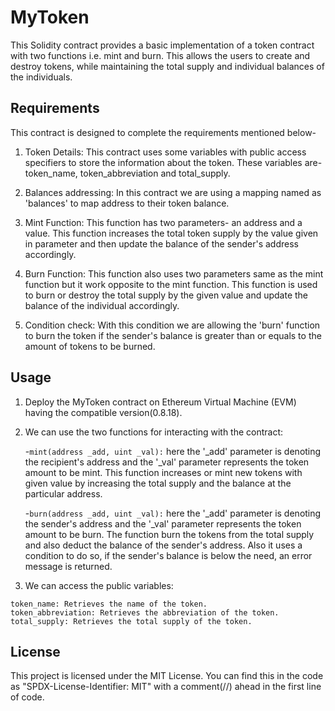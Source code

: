 # MyToken
This Solidity contract provides a basic implementation of a token contract with two functions i.e. mint and burn. This allows the users to create and destroy tokens, while maintaining the total supply and individual balances of the individuals.

## Requirements
This contract is designed to complete the requirements mentioned below-

1. Token Details: This contract uses some variables with public access specifiers to store the information about the token. These variables are- token_name, token_abbreviation and total_supply.

2. Balances addressing: In this contract we are using a mapping named as 'balances' to map address to their token balance.

3. Mint Function: This function has two parameters- an address and a value. This function increases the total token supply by the value given in parameter and then update the balance of the sender's address accordingly.

4. Burn Function: This function also uses two parameters same as the mint function but it work opposite to the mint function. This function is used to burn or destroy the total supply by  the given value and update the balance of the individual accordingly.

5. Condition check: With this condition we are allowing the 'burn' function to burn the token if the sender's balance is greater than or equals to the amount of tokens to be burned. 
   
## Usage
   1. Deploy the MyToken contract on  Ethereum Virtual Machine (EVM) having the compatible version(0.8.18).

   2. We can use the two functions for interacting with the contract:
      
       -`mint(address _add, uint _val):` here the '_add' parameter is denoting the recipient's address and the '_val' parameter represents the token amount to be mint. This function increases or mint new tokens with given value by increasing the total supply and the balance at the particular address.

       -`burn(address _add, uint _val):` here the '_add' parameter is denoting the sender's address and the '_val' parameter represents the token amount to be burn. The function burn the tokens from the total supply and also deduct the balance of the sender's address. Also it uses a condition to do so, if the sender's balance is below the need, an error message is returned.

   3. We can access the public variables:

    token_name: Retrieves the name of the token.
    token_abbreviation: Retrieves the abbreviation of the token.
    total_supply: Retrieves the total supply of the token.

## License
This project is licensed under the MIT License. You can find this in the code as "SPDX-License-Identifier: MIT" with a comment(//) ahead  in the first line of code.
